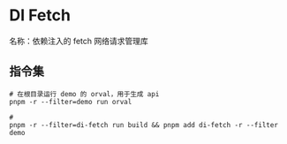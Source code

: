 # DI Fetch

名称：依赖注入的 fetch 网络请求管理库

## 指令集

```shell
# 在根目录运行 demo 的 orval，用于生成 api
pnpm -r --filter=demo run orval

#
pnpm -r --filter=di-fetch run build && pnpm add di-fetch -r --filter demo
```
